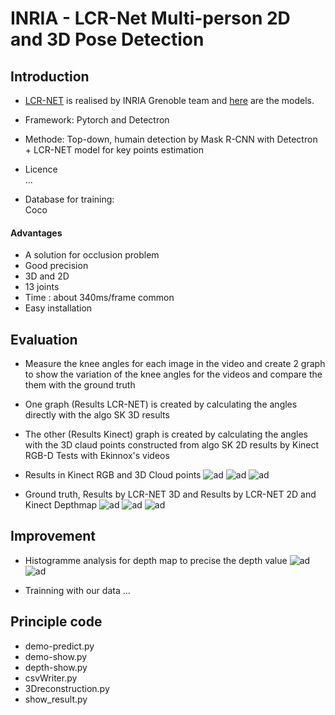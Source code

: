 # INRIA - LCR-Net Multi-person 2D and 3D Pose Detection

## Introduction  
- [LCR-NET](https://www.researchgate.net/publication/323510313_LCR-Net_Multi-person_2D_and_3D_Pose_Detection_in_Natural_Images) is realised by INRIA Grenoble team and [here](https://thoth.inrialpes.fr/src/LCR-Net/) are the models.

- Framework:
Pytorch and Detectron

- Methode:
Top-down, humain detection by Mask R-CNN with Detectron + LCR-NET model for key points estimation

- Licence  
 ...

- Database for training:  
Coco

#### Advantages 
- A solution for occlusion problem
- Good precision
- 3D and 2D
- 13 joints
- Time : about 340ms/frame common
- Easy installation

## Evaluation 
- Measure the knee angles for each image in the video and create 2 graph to show the variation of the knee angles for the videos and compare the them with the ground truth
- One graph (Results LCR-NET) is created by calculating the angles directly with the algo SK 3D results
- The other (Results Kinect) graph is created by calculating the angles with the 3D claud points constructed from algo SK 2D results by Kinect RGB-D
Tests with Ekinnox's videos  
- Results in Kinect RGB and 3D Cloud points
![ad](https://github.com/YangDi666/State-of-art-for-humain-pose-estimation/blob/master/Test1_LCR-NET/results/Kinect%202d%203d%20and%20skeleton_1.png)
![ad](https://github.com/YangDi666/State-of-art-for-humain-pose-estimation/blob/master/Test1_LCR-NET/results/Kinect%202d%203d%20and%20skeleton_2.png)
![ad](https://github.com/YangDi666/State-of-art-for-humain-pose-estimation/blob/master/Test1_LCR-NET/results/Kinect%202d%203d%20and%20skeleton_3.png)

- Ground truth, Results by LCR-NET 3D and Results by LCR-NET 2D and Kinect Depthmap
![ad](https://github.com/YangDi666/State-of-art-for-humain-pose-estimation/blob/master/Test1_LCR-NET/results/gt_angles.png)
![ad](https://github.com/YangDi666/State-of-art-for-humain-pose-estimation/blob/master/Test1_LCR-NET/results/3dKinect_angles.png)
![ad](https://github.com/YangDi666/State-of-art-for-humain-pose-estimation/blob/master/Test1_LCR-NET/results/3dLcrnet_angles.png)

## Improvement
- Histogramme analysis for depth map to precise the depth value 
![ad](https://github.com/YangDi666/State-of-art-for-humain-pose-estimation/blob/master/Test1_LCR-NET/results/improvement%20for%20the%20graph.png)
![ad](https://github.com/YangDi666/State-of-art-for-humain-pose-estimation/blob/master/Test1_LCR-NET/results/3dKinect_angles%2B.png)

- Trainning with our data
...

## Principle code 
- demo-predict.py 
- demo-show.py
- depth-show.py
- csvWriter.py
- 3Dreconstruction.py
- show_result.py
